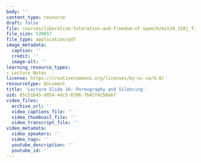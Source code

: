 ```yaml
---
body: ''
content_type: resource
draft: false
file: courses/liberalism-toleration-and-freedom-of-speech/mit24_150j_f23_lec16.pdf
file_size: 539657
file_type: application/pdf
image_metadata:
  caption: ''
  credit: ''
  image-alt: ''
learning_resource_types:
- Lecture Notes
license: https://creativecommons.org/licenses/by-nc-sa/4.0/
resourcetype: Document
title: 'Lecture Slide 16: Pornography and Silencing'
uid: 85c51b45-d054-4dc5-8706-7b42f4250abf
video_files:
  archive_url: ''
  video_captions_file: ''
  video_thumbnail_file: ''
  video_transcript_file: ''
video_metadata:
  video_speakers: ''
  video_tags: ''
  youtube_description: ''
  youtube_id: ''
---
```

